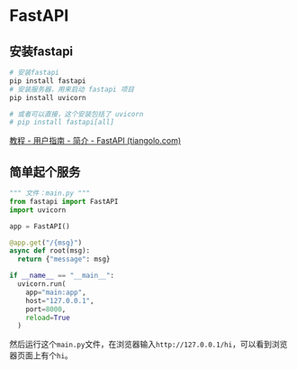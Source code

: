 # FastAPI

## 安装fastapi

```sh
# 安装fastapi
pip install fastapi
# 安装服务器，用来启动 fastapi 项目
pip install uvicorn

# 或者可以直接，这个安装包括了 uvicorn
# pip install fastapi[all]
```

[教程 - 用户指南 - 简介 - FastAPI (tiangolo.com)](https://fastapi.tiangolo.com/zh/tutorial/) 

## 简单起个服务

```python
""" 文件：main.py """
from fastapi import FastAPI
import uvicorn

app = FastAPI()

@app.get("/{msg}")
async def root(msg):
  return {"message": msg}

if __name__ == "__main__":
  uvicorn.run(
    app="main:app",
    host="127.0.0.1",
    port=8000,
    reload=True
  )
```

然后运行这个`main.py`文件，在浏览器输入`http://127.0.0.1/hi`，可以看到浏览器页面上有个`hi`。

